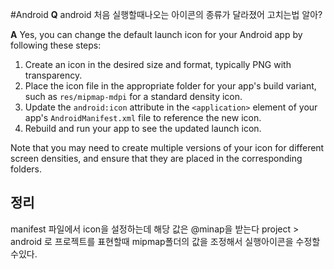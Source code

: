 #Android 
**Q**
android 처음 실행할때나오는 아이콘의 종류가 달라졌어 고치는법 알아?

**A**
Yes, you can change the default launch icon for your Android app by following these steps:

1.  Create an icon in the desired size and format, typically PNG with transparency.
2.  Place the icon file in the appropriate folder for your app's build variant, such as `res/mipmap-mdpi` for a standard density icon.
3.  Update the `android:icon` attribute in the `<application>` element of your app's `AndroidManifest.xml` file to reference the new icon.
4.  Rebuild and run your app to see the updated launch icon.

Note that you may need to create multiple versions of your icon for different screen densities, and ensure that they are placed in the corresponding folders.

## 정리
manifest 파일에서 icon을 설정하는데
해당 값은 @minap을 받는다
project > android 로 프로젝트를 표현할때 
mipmap폴더의 값을 조정해서 실행아이콘을 수정할수있다.
